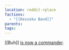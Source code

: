 ```yaml
---
location: reddit-rplace
factions:
  - "[[Kessoku Band]]"
parents: 
tags: 
---
```

[[Buh]] [is now a commander](https://discord.com/channels/1093664259273130084/1131230952119615600/1131467939057508454).
